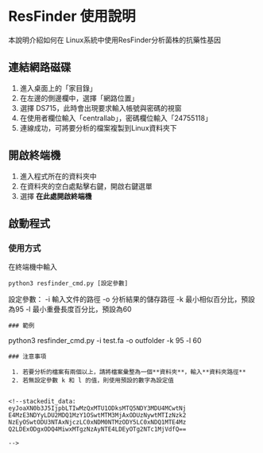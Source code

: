 # ResFinder 使用說明

本說明介紹如何在 Linux系統中使用ResFinder分析菌株的抗藥性基因

## 連結網路磁碟

 1. 進入桌面上的「家目錄」
 2. 在左邊的側邊欄中，選擇「網路位置」
 3. 選擇 DS715，此時會出現要求輸入帳號與密碼的視窗
 4. 在使用者欄位輸入「centrallab」，密碼欄位輸入「24755118」
 5. 連線成功，可將要分析的檔案複製到Linux資料夾下

## 開啟終端機

 1. 進入程式所在的資料夾中
 2. 在資料夾的空白處點擊右鍵，開啟右鍵選單
 3. 選擇 **在此處開啟終端機**

## 啟動程式
### 使用方式
在終端機中輸入
```
python3 resfinder_cmd.py [設定參數]
```
設定參數：
-i 輸入文件的路徑
-o 分析結果的儲存路徑
-k 最小相似百分比，預設為95
-l 最小重疊長度百分比，預設為60
```
### 範例
```
python3 resfinder_cmd.py -i test.fa -o outfolder -k 95 -l 60
```
### 注意事項

 1. 若要分析的檔案有兩個以上，請將檔案彙整為一個**資料夾**，輸入**資料夾路徑**
 2. 若無設定參數 k 和 l 的值，則使用預設的數字為設定值


<!--stackedit_data:
eyJoaXN0b3J5IjpbLTIwMzQxMTU1ODksMTQ5NDY3MDU4MCwtNj
E4MzE3NDYyLDU2MDQ1MzY1OSwtMTM3MjAxODUzNywtMTIzNzk2
NzEyOSwtODU3NTAxNjczLC0xNDM0NTMzODY5LC0xNDQ1MTE4Mz
Q2LDExODgxODQ4MiwxMTgzNzAyNTE4LDEyOTg2NTc1MjVdfQ==

-->